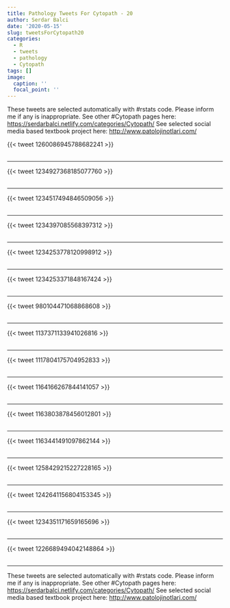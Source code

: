 ```yaml
---
title: Pathology Tweets For Cytopath - 20
author: Serdar Balci
date: '2020-05-15'
slug: tweetsForCytopath20
categories:
  - R
  - tweets
  - pathology
  - Cytopath
tags: []
image:
  caption: ''
  focal_point: ''
---
```



These tweets are selected automatically with #rstats code. Please inform me if any is inappropriate.
See other #Cytopath pages here: https://serdarbalci.netlify.com/categories/Cytopath/ 
See selected social media based textbook project here: http://www.patolojinotlari.com/

{{< tweet 1260086945788682241 >}}
<br>
<br>
<hr>
{{< tweet 1234927368185077760 >}}
<br>
<br>
<hr>
{{< tweet 1234517494846509056 >}}
<br>
<br>
<hr>
{{< tweet 1234397085568397312 >}}
<br>
<br>
<hr>
{{< tweet 1234253778120998912 >}}
<br>
<br>
<hr>
{{< tweet 1234253371848167424 >}}
<br>
<br>
<hr>
{{< tweet 980104471068868608 >}}
<br>
<br>
<hr>
{{< tweet 1137371133941026816 >}}
<br>
<br>
<hr>
{{< tweet 1117804175704952833 >}}
<br>
<br>
<hr>
{{< tweet 1164166267844141057 >}}
<br>
<br>
<hr>
{{< tweet 1163803878456012801 >}}
<br>
<br>
<hr>
{{< tweet 1163441491097862144 >}}
<br>
<br>
<hr>
{{< tweet 1258429215227228165 >}}
<br>
<br>
<hr>
{{< tweet 1242641156804153345 >}}
<br>
<br>
<hr>
{{< tweet 1234351171659165696 >}}
<br>
<br>
<hr>
{{< tweet 1226689494042148864 >}}
<br>
<br>
<hr>


These tweets are selected automatically with #rstats code. Please inform me if any is inappropriate.
See other #Cytopath pages here: https://serdarbalci.netlify.com/categories/Cytopath/ 
See selected social media based textbook project here: http://www.patolojinotlari.com/
